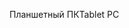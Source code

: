 <span data-ttu-id="4eaaa-101">Планшетный ПК</span><span class="sxs-lookup"><span data-stu-id="4eaaa-101">Tablet PC</span></span>